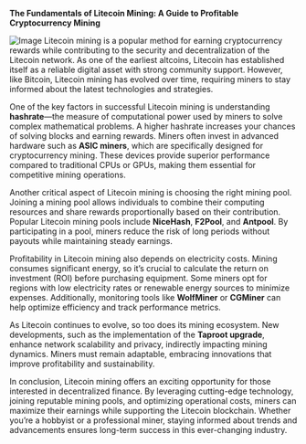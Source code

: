 **The Fundamentals of Litecoin Mining: A Guide to Profitable Cryptocurrency Mining**


![Image](https://github.com/user-attachments/assets/31692037-0104-4703-abd1-696b6a7dd41b)
Litecoin mining is a popular method for earning cryptocurrency rewards while contributing to the security and decentralization of the Litecoin network. As one of the earliest altcoins, Litecoin has established itself as a reliable digital asset with strong community support. However, like Bitcoin, Litecoin mining has evolved over time, requiring miners to stay informed about the latest technologies and strategies.

One of the key factors in successful Litecoin mining is understanding **hashrate**—the measure of computational power used by miners to solve complex mathematical problems. A higher hashrate increases your chances of solving blocks and earning rewards. Miners often invest in advanced hardware such as **ASIC miners**, which are specifically designed for cryptocurrency mining. These devices provide superior performance compared to traditional CPUs or GPUs, making them essential for competitive mining operations.

Another critical aspect of Litecoin mining is choosing the right mining pool. Joining a mining pool allows individuals to combine their computing resources and share rewards proportionally based on their contribution. Popular Litecoin mining pools include **NiceHash**, **F2Pool**, and **Antpool**. By participating in a pool, miners reduce the risk of long periods without payouts while maintaining steady earnings.

Profitability in Litecoin mining also depends on electricity costs. Mining consumes significant energy, so it’s crucial to calculate the return on investment (ROI) before purchasing equipment. Some miners opt for regions with low electricity rates or renewable energy sources to minimize expenses. Additionally, monitoring tools like **WolfMiner** or **CGMiner** can help optimize efficiency and track performance metrics.

As Litecoin continues to evolve, so too does its mining ecosystem. New developments, such as the implementation of the **Taproot upgrade**, enhance network scalability and privacy, indirectly impacting mining dynamics. Miners must remain adaptable, embracing innovations that improve profitability and sustainability.

In conclusion, Litecoin mining offers an exciting opportunity for those interested in decentralized finance. By leveraging cutting-edge technology, joining reputable mining pools, and optimizing operational costs, miners can maximize their earnings while supporting the Litecoin blockchain. Whether you’re a hobbyist or a professional miner, staying informed about trends and advancements ensures long-term success in this ever-changing industry.